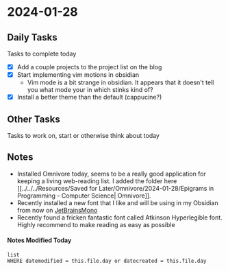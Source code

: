 
# 2024-01-28

## Daily Tasks
Tasks to complete today
- [x] Add a couple projects to the project list on the blog
- [x] Start implementing vim motions in obsidian
	- Vim mode is a bit strange in obsidian. It appears that it doesn't tell you what mode your in which stinks kind of?
- [x] Install a better theme than the default (cappucine?)
## Other Tasks
Tasks to work on, start or otherwise think about today

## Notes

- Installed Omnivore today, seems to be a really good application for keeping a living web-reading list. I added the folder here [[../../../Resources/Saved for Later/Omnivore/2024-01-28/Epigrams in Programming - Computer Science| Omnivore]].
- Recently installed a new font that I like and will be using in my Obsidian from now on [JetBrainsMono](https://www.jetbrains.com/lp/mono/)
- Recently found a fricken fantastic font called Atkinson Hyperlegible font. Highly recommend to make reading as easy as possible


#### Notes Modified Today
```dataview
list
WHERE datemodified = this.file.day or datecreated = this.file.day 
```

